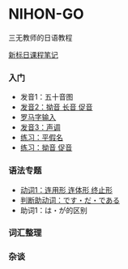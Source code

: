 # NIHON-GO

三无教师的日语教程

[新标日课程笔记](/新标日/index)

### 入门
- 发音1：五十音图
- [发音2：拗音 长音 促音](/入门/发音2)
- [罗马字输入](/入门/输入)
- [发音3：声调](/入门/声调)
- [练习：平假名](/入门/平假名练习)
- [练习：拗音 促音](/入门/拗音促音练习)
### 语法专题
- [动词1：连用形 连体形 终止形](/语法/动词1)
- [判断助动词：です・だ・である](/语法/\r{です・だ・である})
- 助词1：は・が的区别
### 词汇整理

### 杂谈